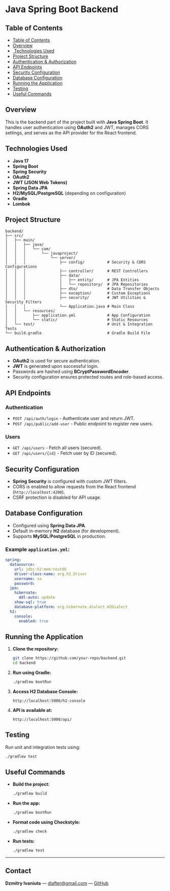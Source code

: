 # Java Spring Boot Backend

## Table of Contents
- [Table of Contents](#-table-of-contents)
- [Overview](#-overview)
- [️ Technologies Used](#️-technologies-used)
- [Project Structure](#-project-structure)
- [Authentication & Authorization](#-authentication--authorization)
- [API Endpoints](#-api-endpoints)
- [Security Configuration](#️-security-configuration)
- [Database Configuration](#️-database-configuration)
- [Running the Application](#-running-the-application)
- [Testing](#-testing)
- [Useful Commands](#-useful-commands)

## Overview
This is the backend part of the project built with **Java Spring Boot**. It handles user authentication using **OAuth2** and JWT, manages CORS settings, and serves as the API provider for the React frontend.

## Technologies Used
- **Java 17**
- **Spring Boot**
- **Spring Security**
- **OAuth2**
- **JWT (JSON Web Tokens)**
- **Spring Data JPA**
- **H2/MySQL/PostgreSQL** (depending on configuration)
- **Gradle**
- **Lombok**

## Project Structure
```
backend/
├── src/
│   ├── main/
│   │   ├── java/
│   │   │   └── com/
│   │   │       └── javaproject/
│   │   │           └── server/
│   │   │               ├── config/          # Security & CORS Configurations
│   │   │               ├── controller/      # REST Controllers
│   │   │               ├── data/
│   │   │               │   ├── entity/      # JPA Entities
│   │   │               │   └── repository/  # JPA Repositories
│   │   │               ├── dto/             # Data Transfer Objects
│   │   │               ├── exception/       # Custom Exceptions
│   │   │               ├── security/        # JWT Utilities & Security Filters
│   │   │               └── Application.java # Main Class
│   │   └── resources/
│   │       ├── application.yml              # App Configuration
│   │       └── static/                      # Static Resources
│   └── test/                                # Unit & Integration Tests
└── build.gradle                             # Gradle Build File
```

## Authentication & Authorization
- **OAuth2** is used for secure authentication.
- **JWT** is generated upon successful login.
- Passwords are hashed using **BCryptPasswordEncoder**.
- Security configuration ensures protected routes and role-based access.

## API Endpoints

### Authentication
- `POST /api/auth/login` - Authenticate user and return JWT.
- `POST /api/public/add-user` - Public endpoint to register new users.

### Users
- `GET /api/users` - Fetch all users (secured).
- `GET /api/users/{id}` - Fetch user by ID (secured).

## Security Configuration
- **Spring Security** is configured with custom JWT filters.
- CORS is enabled to allow requests from the React frontend (`http://localhost:4200`).
- CSRF protection is disabled for API usage.

## Database Configuration
- Configured using **Spring Data JPA**.
- Default in-memory **H2** database (for development).
- Supports **MySQL**/**PostgreSQL** in production.

### Example `application.yml`:
```yaml
spring:
  datasource:
    url: jdbc:h2:mem:testdb
    driver-class-name: org.h2.Driver
    username: sa
    password:
  jpa:
    hibernate:
      ddl-auto: update
    show-sql: true
    database-platform: org.hibernate.dialect.H2Dialect
  h2:
    console:
      enabled: true
```

## Running the Application
1. **Clone the repository:**
   ```bash
   git clone https://github.com/your-repo/backend.git
   cd backend
   ```

2. **Run using Gradle:**
   ```bash
   ./gradlew bootRun
   ```

3. **Access H2 Database Console:**
   ```
   http://localhost:5000/h2-console
   ```

4. **API is available at:**
   ```
   http://localhost:5000/api/
   ```

## Testing
Run unit and integration tests using:
```bash
./gradlew test
```

## Useful Commands
- **Build the project:**
  ```bash
  ./gradlew build
  ```

- **Run the app:**
  ```bash
  ./gradlew bootRun
  ```

- **Format code using Checkstyle:**
  ```bash
  ./gradlew check
  ```

- **Run tests:**
  ```bash
  ./gradlew test
  ```
  
---

## Contact

**Dzmitry Ivaniuta** — [diafter@gmail.com](mailto:diafter@gmail.com) — [GitHub](https://github.com/DimitryIvaniuta)
